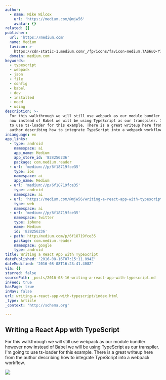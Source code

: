 ```yaml
---
author:
  - name: Mike Wilcox
    url: 'https://medium.com/@mjw56'
    avatar: {}
related: []
publisher:
  url: 'https://medium.com'
  name: Medium
  favicon: >-
    https://cdn-static-1.medium.com/_/fp/icons/favicon-medium.TAS6uQ-Y7kcKgi0xjcYHXw.ico
  domain: medium.com
keywords:
  - typescript
  - webpack
  - json
  - file
  - config
  - babel
  - dev
  - installed
  - need
  - using
description: >-
  For this walkthrough we will still use webpack as our module bundler however
  now instead of Babel we will be using TypeScript as our transpiler. I'm going
  to use ts-loader for this example. There is a great writeup here from the
  author describing how to integrate TypeScript into a webpack workflow.
inLanguage: en
app_links:
  - type: android
    namespace: ai
    app_name: Medium
    app_store_id: '828256236'
    package: com.medium.reader
  - url: 'medium://p/6f18719fce35'
    type: ios
    namespace: ai
    app_name: Medium
  - url: 'medium://p/6f18719fce35'
    type: android
    namespace: ai
  - url: 'https://medium.com/@mjw56/writing-a-react-app-with-typescript-6f18719fce35'
    type: web
    namespace: ai
  - url: 'medium://p/6f18719fce35'
    namespace: twitter
    type: iphone
    name: Medium
    id: '828256236'
  - path: https/medium.com/p/6f18719fce35
    package: com.medium.reader
    namespace: google
    type: android
title: Writing a React App with TypeScript
datePublished: '2016-08-16T07:15:11.094Z'
dateModified: '2016-08-08T16:23:41.408Z'
via: {}
starred: false
sourcePath: _posts/2016-08-16-writing-a-react-app-with-typescript.md
inFeed: true
hasPage: true
inNav: false
url: writing-a-react-app-with-typescript/index.html
_type: Article
_context: 'http://schema.org'

---
```

<article style=""><h1>Writing a React App with TypeScript</h1><p>For this walkthrough we will still use webpack as our module bundler however now instead of Babel we will be using TypeScript as our transpiler. I'm going to use ts-loader for this example. There is a great writeup here from the author describing how to integrate TypeScript into a webpack workflow.</p><img src="https://cdn-images-1.medium.com/max/1200/1*--lovgRTM29Fa8psv5GNPA.jpeg" /></article>